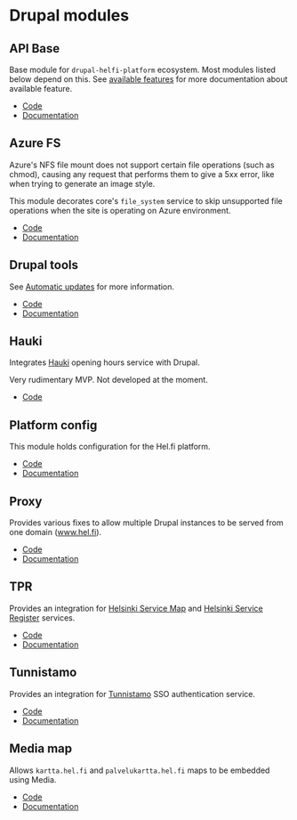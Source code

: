 # Drupal modules

## API Base

Base module for `drupal-helfi-platform` ecosystem. Most modules listed below depend on this. See [available features](https://github.com/City-of-Helsinki/drupal-module-helfi-api-base#features) for more documentation about available feature.

- [Code](https://github.com/City-of-Helsinki/drupal-module-helfi-api-base)
- [Documentation](https://github.com/City-of-Helsinki/drupal-module-helfi-api-base/blob/main/README.md)

## Azure FS

Azure's NFS file mount does not support certain file operations (such as chmod), causing any request that performs them to give a 5xx error, like when trying to generate an image style.

This module decorates core's `file_system` service to skip unsupported file operations when the site is operating on Azure environment.

- [Code](https://github.com/City-of-Helsinki/drupal-module-helfi-azure-fs)
- [Documentation](https://github.com/City-of-Helsinki/drupal-module-helfi-azure-fs/blob/main/README.md)

## Drupal tools

See [Automatic updates](/documentation/automatic-updates.md) for more information.

- [Code](https://github.com/City-of-Helsinki/drupal-tools)
- [Documentation](https://github.com/City-of-Helsinki/drupal-tools/blob/main/README.md)

## Hauki

Integrates [Hauki](https://hauki-test.oc.hel.ninja/api_docs/) opening hours service with Drupal.

Very rudimentary MVP. Not developed at the moment.

- [Code](https://github.com/City-of-Helsinki/drupal-module-helfi-hauki)

## Platform config

This module holds configuration for the Hel.fi platform.

- [Code](https://github.com/City-of-Helsinki/drupal-helfi-platform-config)
- [Documentation](https://github.com/City-of-Helsinki/drupal-helfi-platform-config/blob/main/README.md)

## Proxy

Provides various fixes to allow multiple Drupal instances to be served from one domain (www.hel.fi).

- [Code](https://github.com/City-of-Helsinki/drupal-module-helfi-proxy)
- [Documentation](https://github.com/City-of-Helsinki/drupal-module-helfi-proxy/blob/main/README.md)

## TPR

Provides an integration for [Helsinki Service Map](https://www.hel.fi/palvelukarttaws/restpages/index_en.html) and [Helsinki Service Register](https://www.hel.fi/palvelukarttaws/restpages/palvelurekisteri_en.html) services.

- [Code](https://github.com/City-of-Helsinki/drupal-module-helfi-tpr)
- [Documentation](https://github.com/City-of-Helsinki/drupal-module-helfi-tpr/blob/main/README.md)

## Tunnistamo

Provides an integration for [Tunnistamo](https://dev.hel.fi/authentication) SSO authentication service.

- [Code](https://github.com/City-of-Helsinki/drupal-module-helfi-tunnistamo)
- [Documentation](https://github.com/City-of-Helsinki/drupal-module-helfi-tunnistamo/blob/main/README.md)

## Media map

Allows `kartta.hel.fi` and `palvelukartta.hel.fi` maps to be embedded using Media.

- [Code](https://github.com/City-of-Helsinki/drupal-module-helfi-media-map)
- [Documentation](https://github.com/City-of-Helsinki/drupal-module-helfi-media-map/blob/main/README.md)

